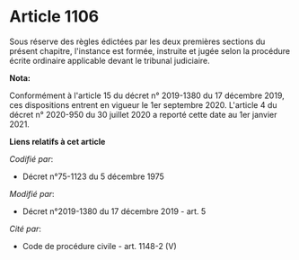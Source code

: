 # Article 1106

Sous réserve des règles édictées par les deux premières sections du présent chapitre, l'instance est formée, instruite et
jugée selon la procédure écrite ordinaire applicable devant le tribunal judiciaire.

**Nota:**

Conformément à l'article 15 du décret n° 2019-1380 du 17 décembre 2019, ces dispositions entrent en vigueur le 1er septembre
2020. L'article 4 du décret n° 2020-950 du 30 juillet 2020 a reporté cette date au 1er janvier 2021.

**Liens relatifs à cet article**

_Codifié par_:

  - Décret n°75-1123 du 5 décembre 1975

_Modifié par_:

  - Décret n°2019-1380 du 17 décembre 2019 - art. 5

_Cité par_:

  - Code de procédure civile - art. 1148-2 (V)
